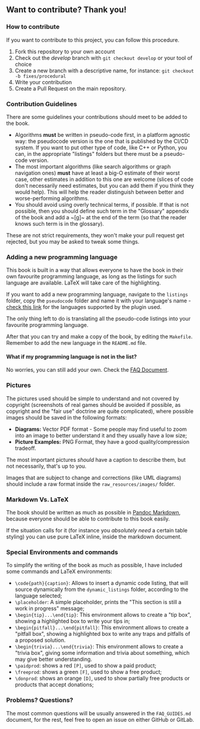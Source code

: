 Want to contribute? Thank you!
------------------------------

### How to contribute

If you want to contribute to this project, you can follow this procedure.

1) Fork this repository to your own account
2) Check out the *develop* branch with `git checkout develop` or your tool of choice
3) Create a new branch with a descriptive name, for instance: `git checkout -b fixes/procedural`
4) Write your contribution
5) Create a Pull Request on the main repository.

### Contribution Guidelines

There are some guidelines your contributions should meet to be added to the book.

- Algorithms **must** be written in pseudo-code first, in a platform agnostic way: the pseudocode version is the one that is published by the CI/CD system. If you want to put other type of code, like C++ or Python, you can, in the appropriate "listings" folders but there must be a pseudo-code version.
- The most important algorithms (like search algorithms or graph navigation ones) **must** have at least a big-O estimate of their worst case, other estimates in addition to this one are welcome (slices of code don't necessarily need estimates, but you can add them if you think they would help). This will help the reader distinguish between better and worse-performing algorithms.
- You should avoid using overly technical terms, if possible. If that is not possible, then you should define such term in the "Glossary" appendix of the book and add a ~[g]~ at the end of the term (so that the reader knows such term is in the glossary).

These are not strict requirements, they won't make your pull request get rejected, but you may be asked to tweak some things.

### Adding a new programming language

This book is built in a way that allows everyone to have the book in their own favourite programming language, as long as the listings for such language are available. LaTeX will take care of the highlighting.

If you want to add a new programming language, navigate to the `listings` folder, copy the `pseudocode` folder and name it with your language's name - [check this link](https://en.wikibooks.org/wiki/LaTeX/Source_Code_Listings#Supported_languages) for the languages supported by the plugin used.

The only thing left to do is translating all the pseudo-code listings into your favourite programming language.

After that you can try and make a copy of the book, by editing the `Makefile`. Remember to add the new language in the `README.md` file.

#### What if my programming language is not in the list?

No worries, you can still add your own. Check the [FAQ Document](FAQ_GUIDES.md).

### Pictures

The pictures used should be simple to understand and not covered by copyright (screenshots of real games should be avoided if possible, as copyright and the "fair use" doctrine are quite complicated), where possible images should be saved in the following formats:

- **Diagrams:** Vector PDF format - Some people may find useful to zoom into an image to better understand it and they usually have a low size;
- **Picture Examples:** PNG Format, they have a good quality/compression tradeoff.

The most important pictures *should* have a caption to describe them, but not necessarily, that's up to you.

Images that are subject to change and corrections (like UML diagrams) should include a raw format inside the `raw_resources/images/` folder.

### Markdown Vs. LaTeX

The book should be written as much as possible in [Pandoc Markdown](https://pandoc.org/MANUAL.html#pandocs-markdown), because everyone should be able to contribute to this book easily.

If the situation calls for it (for instance you *absolutely need* a certain table styling) you can use pure LaTeX inline, inside the markdown document.

### Special Environments and commands

To simplify the writing of the book as much as possible, I have included some commands and LaTeX environments:

- `\code{path}{caption}`: Allows to insert a dynamic code listing, that will source dynamically from the `dynamic_listings` folder, according to the language selected;
- `\placeholder`: A simple placeholder, prints the "This section is still a work in progress" message;
- `\begin{tip}...\end{tip}`: This environment allows to create a "tip box", showing a highlighted box to write your tips in;
- `\begin{pitfall}...\end{pitfall}`: This environment allows to create a "pitfall box", showing a highlighted box to write any traps and pitfalls of a proposed solution.
- `\begin{trivia}...\end{trivia}`: This environment allows to create a "trivia box", giving some information and trivia about something, which may give better understanding.
- `\paidprod`: shows a red `[P]`, used to show a paid product;
- `\freeprod`: shows a green `[F]`, used to show a free product;
- `\donprod`: shows an orange `[D]`, used to show partially free products or products that accept donations;

### Problems? Questions?

The most common questions will be usually answered in the `FAQ_GUIDES.md` document, for the rest, feel free to open an issue on either GitHub or GitLab.
